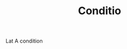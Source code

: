 ---
title: Conditio
letter: C
permalink: "/definitions/bld-conditio.html"
body: Lat A condition
published_at: '2018-07-07'
source: Black's Law Dictionary 2nd Ed (1910)
layout: post
---